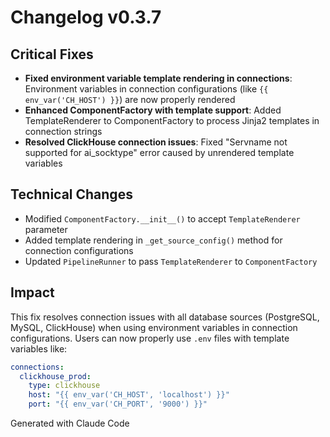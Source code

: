 # Changelog v0.3.7

## Critical Fixes
- **Fixed environment variable template rendering in connections**: Environment variables in connection configurations (like `{{ env_var('CH_HOST') }}`) are now properly rendered
- **Enhanced ComponentFactory with template support**: Added TemplateRenderer to ComponentFactory to process Jinja2 templates in connection strings
- **Resolved ClickHouse connection issues**: Fixed "Servname not supported for ai_socktype" error caused by unrendered template variables

## Technical Changes
- Modified `ComponentFactory.__init__()` to accept `TemplateRenderer` parameter
- Added template rendering in `_get_source_config()` method for connection configurations
- Updated `PipelineRunner` to pass `TemplateRenderer` to `ComponentFactory`

## Impact
This fix resolves connection issues with all database sources (PostgreSQL, MySQL, ClickHouse) when using environment variables in connection configurations. Users can now properly use `.env` files with template variables like:

```yaml
connections:
  clickhouse_prod:
    type: clickhouse
    host: "{{ env_var('CH_HOST', 'localhost') }}"
    port: "{{ env_var('CH_PORT', '9000') }}"
```

Generated with Claude Code